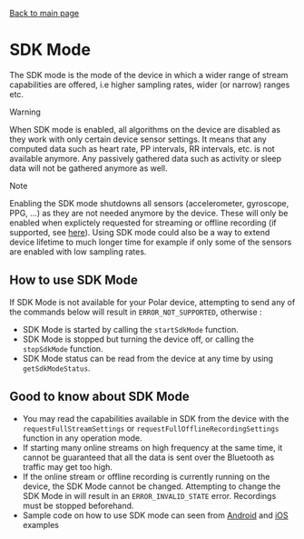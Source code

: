 [Back to main page](../README.md)

# SDK Mode

The SDK mode is the mode of the device in which a wider range of stream capabilities are offered, i.e higher sampling rates, wider (or narrow) ranges etc. 

> [!WARNING]
> When SDK mode is enabled, all algorithms on the device are disabled as they work with only certain device sensor settings. It means that any computed data such as heart rate, PP intervals, RR intervals, etc. is not available anymore. Any passively gathered data such as activity or sleep data will not be gathered anymore as well.

> [!NOTE]
>Enabling the SDK mode shutdowns all sensors (accelerometer, gyroscope, PPG, ...) as they are not needed anymore by the device. These will only be enabled when explictely requested for streaming or offline recording (if supported, see [here](OfflineRecordingExplained)). Using SDK mode could also be a way to extend device lifetime to much longer time for example if only some of the sensors are enabled with low sampling rates.

## How to use SDK Mode

If SDK Mode is not available for your Polar device, attempting to send any of the commands below will result in `ERROR_NOT_SUPPORTED`, otherwise :

- SDK Mode is started by calling the `startSdkMode` function.
- SDK Mode is stopped but turning the device off, or calling the `stopSdkMode` function.
- SDK Mode status can be read from the device at any time by using `getSdkModeStatus`.

## Good to know about SDK Mode

- You may read the capabilities available in SDK from the device with the `requestFullStreamSettings` or `requestFullOfflineRecordingSettings` function in any operation mode.
- If starting many online streams on high frequency at the same time, it cannot be guaranteed that all the data is sent over the Bluetooth as traffic may get too high.
- If the online stream or offline recording is currently running on the device, the SDK Mode cannot be changed. Attempting to change the SDK Mode in will result in an `ERROR_INVALID_STATE` error. Recordings must be stopped beforehand.
- Sample code on how to use SDK mode can seen from [Android](../examples/example-android)  and [iOS](../examples/example-ios) examples


